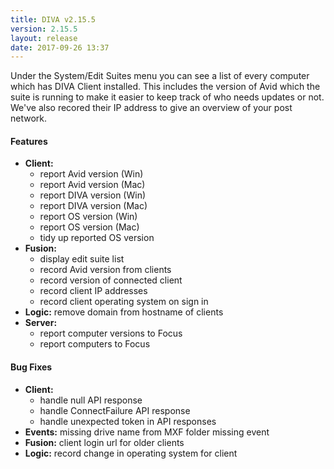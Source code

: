 ```yaml
---
title: DIVA v2.15.5
version: 2.15.5
layout: release
date: 2017-09-26 13:37
---
```


Under the System/Edit Suites menu you can see a list of every computer which has DIVA Client installed. This includes the version of Avid which the suite is running to make it easier to keep track of who needs updates or not. We've also recored their IP address to give an overview of your post network.

#### Features

* **Client:**
  * report Avid version (Win)
  * report Avid version (Mac)
  * report DIVA version (Win)
  * report DIVA version (Mac)
  * report OS version (Win)
  * report OS version (Mac)
  * tidy up reported OS version
* **Fusion:**
  * display edit suite list
  * record Avid version from clients
  * record version of connected client
  * record client IP addresses
  * record client operating system on sign in
* **Logic:** remove domain from hostname of clients
* **Server:**
  * report computer versions to Focus
  * report computers to Focus

#### Bug Fixes

* **Client:**
  * handle null API response
  * handle ConnectFailure API response
  * handle unexpected token in API responses
* **Events:** missing drive name from MXF folder missing event
* **Fusion:** client login url for older clients
* **Logic:** record change in operating system for client
